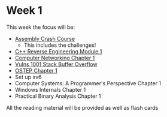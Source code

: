 # Week 1

This week the focus will be:

  * [Assembly Crash Course](https://pwn.college/fundamentals/assembly-crash-course)
    * This includes the challenges!
  * [C++ Reverse Engineering Module 1](https://p.ost2.fyi/courses/course-v1:OpenSecurityTraining2+RE3011_re_cpp+2022_v1/course/)
  * [Computer Networking Chapter 1](https://intronetworks.cs.luc.edu/current2/html/intro.html)
  * [Vulns 1001 Stack Buffer Overflow](https://p.ost2.fyi/courses/course-v1:OpenSecurityTraining2+Vulns1001_C-family+2023_v1/course/)
  * [OSTEP Chapter 1](https://pages.cs.wisc.edu/~remzi/OSTEP/)
  * Set up xv6
  * Computer Systems: A Programmer's Perspective Chapter 1
  * Windows Internals Chapter 1
  * Practical Binary Analysis Chapter 1

All the reading material will be provided as well as flash cards
